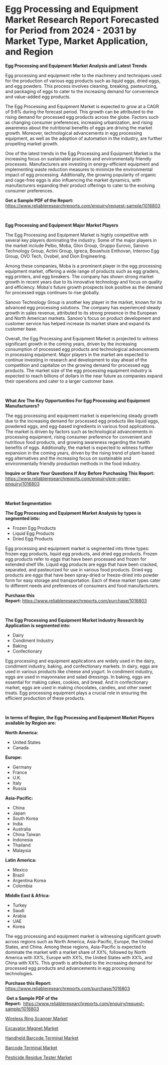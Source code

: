 <p><h1>Egg Processing and Equipment Market Research Report Forecasted for Period from 2024 -  2031 by Market Type, Market Application, and Region</h1></p><p><strong>Egg Processing and Equipment Market Analysis and Latest Trends</strong></p>
<p><p>Egg processing and equipment refer to the machinery and techniques used for the production of various egg products such as liquid eggs, dried eggs, and egg powders. This process involves cleaning, breaking, pasteurizing, and packaging of eggs to cater to the increasing demand for convenience and value-added egg products.</p><p>The Egg Processing and Equipment Market is expected to grow at a CAGR of 9.6% during the forecast period. This growth can be attributed to the rising demand for processed egg products across the globe. Factors such as changing consumer preferences, increasing urbanization, and rising awareness about the nutritional benefits of eggs are driving the market growth. Moreover, technological advancements in egg processing equipment, as well as the adoption of automation in the industry, are further propelling market growth.</p><p>One of the latest trends in the Egg Processing and Equipment Market is the increasing focus on sustainable practices and environmentally friendly processes. Manufacturers are investing in energy-efficient equipment and implementing waste reduction measures to minimize the environmental impact of egg processing. Additionally, the growing popularity of organic and cage-free eggs is also influencing the market dynamics, with manufacturers expanding their product offerings to cater to the evolving consumer preferences.</p></p>
<p><strong>Get a Sample PDF of the Report:&nbsp;</strong> <a href="https://www.reliableresearchreports.com/enquiry/request-sample/1016803">https://www.reliableresearchreports.com/enquiry/request-sample/1016803</a></p>
<p>&nbsp;</p>
<p><strong>Egg Processing and Equipment Major Market Players</strong></p>
<p><p>The Egg Processing and Equipment Market is highly competitive with several key players dominating the industry. Some of the major players in the market include Pelbo, Moba, Glon Group, Gruppo Eurovo, Sanovo Technology Group, Actini Group, Igreca, Bouwhuis Enthovan, Interovo Egg Group, OVO Tech, Ovobel, and Dion Engineering.</p><p>Among these companies, Moba is a prominent player in the egg processing equipment market, offering a wide range of products such as egg graders, egg printers, and egg breakers. The company has shown strong market growth in recent years due to its innovative technology and focus on quality and efficiency. Moba's future growth prospects look positive as the demand for processed eggs continues to rise globally.</p><p>Sanovo Technology Group is another key player in the market, known for its advanced egg processing solutions. The company has experienced steady growth in sales revenue, attributed to its strong presence in the European and North American markets. Sanovo's focus on product development and customer service has helped increase its market share and expand its customer base.</p><p>Overall, the Egg Processing and Equipment Market is projected to witness significant growth in the coming years, driven by the increasing consumption of processed egg products and technological advancements in processing equipment. Major players in the market are expected to continue investing in research and development to stay ahead of the competition and capitalize on the growing demand for processed egg products. The market size of the egg processing equipment industry is expected to reach billions of dollars in the near future as companies expand their operations and cater to a larger customer base.</p></p>
<p>&nbsp;</p>
<p><strong>What Are The Key Opportunities For Egg Processing and Equipment Manufacturers?</strong></p>
<p><p>The egg processing and equipment market is experiencing steady growth due to the increasing demand for processed egg products like liquid eggs, powdered eggs, and egg-based ingredients in various food applications. The market is driven by factors such as technological advancements in processing equipment, rising consumer preference for convenient and nutritious food products, and growing awareness regarding the health benefits of eggs. Additionally, the market is expected to witness further expansion in the coming years, driven by the rising trend of plant-based egg alternatives and the increasing focus on sustainable and environmentally friendly production methods in the food industry.</p></p>
<p><strong>Inquire or Share Your Questions If Any Before Purchasing This Report:</strong> <a href="https://www.reliableresearchreports.com/enquiry/pre-order-enquiry/1016803">https://www.reliableresearchreports.com/enquiry/pre-order-enquiry/1016803</a></p>
<p>&nbsp;</p>
<p><strong>Market Segmentation</strong></p>
<p><strong>The Egg Processing and Equipment Market Analysis by types is segmented into:</strong></p>
<p><ul><li>Frozen Egg Products</li><li>Liquid Egg Products</li><li>Dried Egg Products</li></ul></p>
<p><p>Egg processing and equipment market is segmented into three types: frozen egg products, liquid egg products, and dried egg products. Frozen egg products refer to eggs that have been processed and frozen for extended shelf life. Liquid egg products are eggs that have been cracked, separated, and pasteurized for use in various food products. Dried egg products are eggs that have been spray-dried or freeze-dried into powder form for easy storage and transportation. Each of these market types cater to different needs and preferences of consumers and food manufacturers.</p></p>
<p><strong>Purchase this Report:&nbsp;</strong><a href="https://www.reliableresearchreports.com/purchase/1016803">https://www.reliableresearchreports.com/purchase/1016803</a></p>
<p>&nbsp;</p>
<p><strong>The Egg Processing and Equipment Market Industry Research by Application is segmented into:</strong></p>
<p><ul><li>Dairy</li><li>Condiment Industry</li><li>Baking</li><li>Confectionary</li></ul></p>
<p><p>Egg processing and equipment applications are widely used in the dairy, condiment industry, baking, and confectionary markets. In dairy, eggs are used in various products like cheese and yogurt. In condiment industry, eggs are used in mayonnaise and salad dressings. In baking, eggs are essential for making cakes, cookies, and bread. And in confectionary market, eggs are used in making chocolates, candies, and other sweet treats. Egg processing equipment plays a crucial role in ensuring the efficient production of these products.</p></p>
<p>&nbsp;</p>
<p><strong>In terms of Region, the Egg Processing and Equipment Market Players available by Region are:</strong></p>
<p>
    <p> <strong> North America: </strong>
        <ul>
            <li>United States</li>
            <li>Canada</li>
        </ul>
        </p> 
    <p> <strong> Europe: </strong>
        <ul>
            <li>Germany</li>
            <li>France</li>
            <li>U.K.</li>
            <li>Italy</li>
            <li>Russia</li>
        </ul>
        </p> 
    <p> <strong> Asia-Pacific: </strong>
        <ul>
            <li>China</li>
            <li>Japan</li>
            <li>South Korea</li>
            <li>India</li>
            <li>Australia</li>
            <li>China Taiwan</li>
            <li>Indonesia</li>
            <li>Thailand</li>
            <li>Malaysia</li>
        </ul>
        </p> 
    <p> <strong> Latin America: </strong>
        <ul>
            <li>Mexico</li>
            <li>Brazil</li>
            <li>Argentina Korea</li>
            <li>Colombia</li>
        </ul>
        </p> 
    <p> <strong> Middle East & Africa: </strong>
        <ul>
            <li>Turkey</li>
            <li>Saudi</li>
            <li>Arabia</li>
            <li>UAE</li>
            <li>Korea</li>
        </ul>
    </p>
    </p>
<p><p>The egg processing and equipment market is witnessing significant growth across regions such as North America, Asia-Pacific, Europe, the United States, and China. Among these regions, Asia-Pacific is expected to dominate the market with a market share of XX%, followed by North America with XX%, Europe with XX%, the United States with XX%, and China with XX%. This growth is attributed to the increasing demand for processed egg products and advancements in egg processing technologies.</p></p>
<p><strong>Purchase this Report: </strong><a href="https://www.reliableresearchreports.com/purchase/1016803">https://www.reliableresearchreports.com/purchase/1016803</a></p>
<p>&nbsp;<strong>Get a Sample PDF of the Report:&nbsp;&nbsp;</strong><a href="https://www.reliableresearchreports.com/enquiry/request-sample/1016803">https://www.reliableresearchreports.com/enquiry/request-sample/1016803</a></p>
<p><strong></strong></p>
<p><p><a href="https://medium.com/@bobbyburke98/wireless-ring-scanner-market-size-and-market-trends-complete-industry-overview-2024-to-2031-1a968d768a75">Wireless Ring Scanner Market</a></p><p><a href="https://medium.com/@liamblick633/analyzing-excavator-magnet-market-global-industry-perspective-and-forecast-2024-to-2031-f73218a191d1">Excavator Magnet Market</a></p><p><a href="https://medium.com/@bobbyburke98/handheld-barcode-terminal-market-size-cagr-trends-2024-2030-c27ca6842b7c">Handheld Barcode Terminal Market</a></p><p><a href="https://medium.com/@bobbyburke98/barcode-terminal-market-insights-into-market-cagr-market-trends-and-growth-strategies-10f55c5a053d">Barcode Terminal Market</a></p><p><a href="https://medium.com/p/c5f9a081f5b9/edit">Pesticide Residue Tester Market</a></p></p>